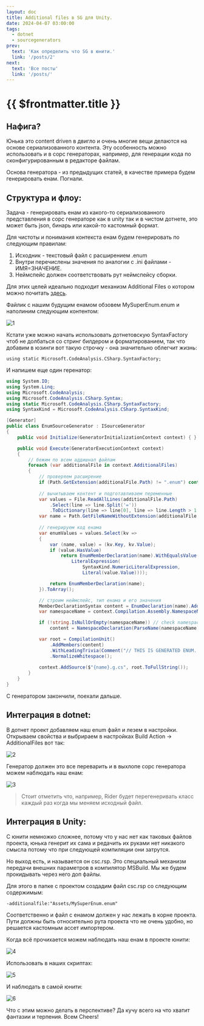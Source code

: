 ```yaml
---
layout: doc
title: Additional files в SG для Unity.
date: 2024-04-07 03:00:00
tags:
  - dotnet
  - sourcegenerators
prev:
  text: 'Как определить что SG в юнити.'
  link: '/posts/2'
next:
  text: 'Все посты'
  link: '/posts/'
---
```

# {{ $frontmatter.title }}

## Нафига?

Юнька это content driven в двигло и очень многие вещи делаются на основе сериализованного контента. Эту особенность можно использовать и в сорс генераторах, например, для генерации кода по сконфигурированным в редакторе файлам.

Основа генератора - из предыдущих статей, в качестве примера будем генерировать енам. Погнали.

## Структура и флоу:

Задача - генерировать енам из какого-то сериализованного представления в сорс генераторе как в unity так и в чистом дотнете, это может быть json, бинарь или какой-то кастомный формат.

Для чистоты и понимания контекста енам будем генерировать по следующим правилам:

1. Исходник - текстовый файл с расширением .enum
2. Внутри перечислены значения по аналогии с .ini файлами - ИМЯ=ЗНАЧЕНИЕ.
3. Неймспейс должен соответствовать рут неймспейсу сборки.

Для этих целей идеально подходит механизм Additional Files о котором можно почитать [здесь](https://github.com/dotnet/roslyn/blob/main/docs/analyzers/Using%20Additional%20Files.md).

Файлик с нашим будущим енамом обзовем MySuperEnum.enum и наполиним следующим контентом:

![1](1.png)

Кстати уже можно начать использовать дотнетовскую SyntaxFactory чтоб не долбаться со стринг билдером и форматированием, так что добавим в юзинги вот такую строчку - она значительно облегчит жизнь:

`using static Microsoft.CodeAnalysis.CSharp.SyntaxFactory;`

И напишем еще один геренатор:

```csharp
using System.IO;
using System.Linq;
using Microsoft.CodeAnalysis;
using Microsoft.CodeAnalysis.CSharp.Syntax;
using static Microsoft.CodeAnalysis.CSharp.SyntaxFactory;
using SyntaxKind = Microsoft.CodeAnalysis.CSharp.SyntaxKind;

[Generator]
public class EnumSourceGenerator : ISourceGenerator
{
    public void Initialize(GeneratorInitializationContext context) { }

    public void Execute(GeneratorExecutionContext context)
    {
        // бежим по всем аддишнал файлам
        foreach (var additionalFile in context.AdditionalFiles)
        {
            // проверяем расширение
            if (Path.GetExtension(additionalFile.Path) != ".enum") continue;
            
            // вычитываем контент и подготавливаем переменные
            var values = File.ReadAllLines(additionalFile.Path)
                .Select(line => line.Split('='))
                .ToDictionary(line => line[0], line => line.Length > 1 ? int.Parse(line[1]) : (int?)null);
            var name = Path.GetFileNameWithoutExtension(additionalFile.Path);
            
            // генерируем код енама
            var enumValues = values.Select(kv =>
            {
                var (name, value) = (kv.Key, kv.Value);
                if (value.HasValue)
                    return EnumMemberDeclaration(name).WithEqualsValue(EqualsValueClause(
                        LiteralExpression(
                            SyntaxKind.NumericLiteralExpression,
                            Literal(value.Value))));

                return EnumMemberDeclaration(name);
            }).ToArray();

            // строим неймспейс, тип енама и его значения
            MemberDeclarationSyntax content = EnumDeclaration(name).AddMembers(enumValues);
            var namespaceName = context.Compilation.Assembly.NamespaceNames.FirstOrDefault(ns => !string.IsNullOrEmpty(ns));

            if (!string.IsNullOrEmpty(namespaceName)) // check namespace name
                content = NamespaceDeclaration(ParseName(namespaceName)).AddMembers(content);

            var root = CompilationUnit()
                .AddMembers(content)
                .WithLeadingTrivia(Comment("// THIS IS GENERATED ENUM. YAY"))
                .NormalizeWhitespace();
            
            context.AddSource($"{name}.g.cs", root.ToFullString());
        }
    }
}
```

С генератором закончили, поехали дальше.

## Интеграция в dotnet:

В дотнет проект добавляем наш enum файл и лезем в настройки. Открываем свойства и выбрираем в настройках Build Action -> AdditionalFiles вот так:

![2](2.png)

Генератор должен это все переварить и в выхлопе сорс генератора можем наблюдать наш енам:

![3](3.png)

> Стоит отметить что, например, Rider будет перегенеривать класс каждый раз когда мы меняем исходный файл.

## Интеграция в Unity:

С юнити немножко сложнее, потому что у нас нет как таковых файлов проекта, юнька генерит их сама и редачить их руками нет никакого смысла потому что при следующей компиляции они затрутся.

Но выход есть, и называется он csc.rsp. Это специальный механизм передачи внешних параметров в компилятор MSBuild.
Мы же будем прокидывать через него доп файлы.

Для этого в папке с проектом создадим файл csc.rsp со следующим содержимым:

`-additionalfile:"Assets/MySuperEnum.enum"`

Соответственно и файл с енамом должен у нас лежать в корне проекта.
Пути должны быть относительно рута проекта что не очень удобно, но решается кастомным ассет импортером.

Когда всё прочихается можем наблюдать наш енам в проекте юнити:

![4](4.png)

Использовать в наших скриптах:

![5](5.png)

И наблюдать в самой юнити:

![6](6.png)

Что с этим можно делать в перспективе? Да кучу всего на что хватит фантазии и терпения.
Всем Cheers!